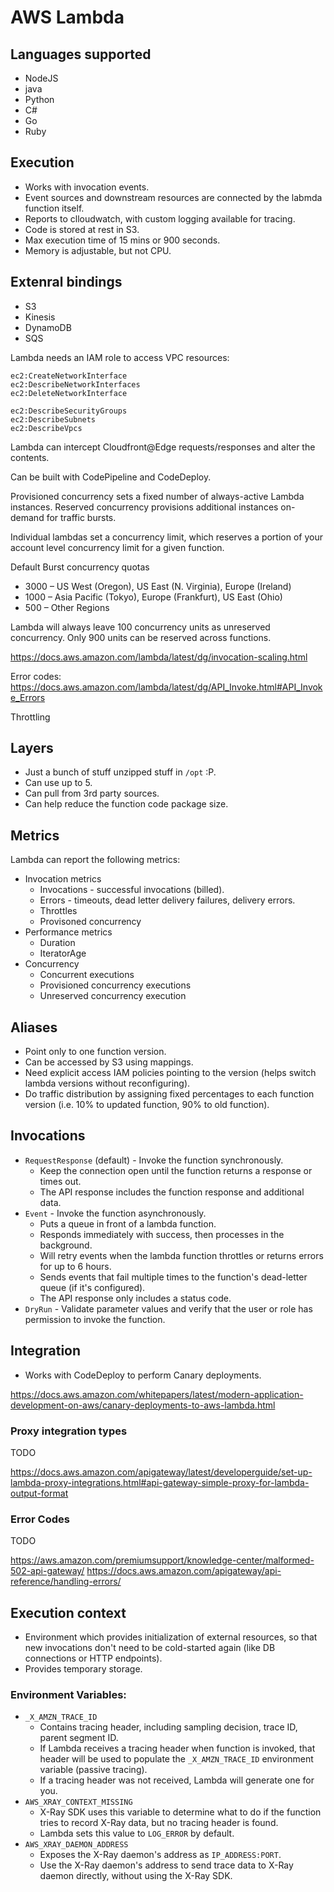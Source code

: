 # AWS Lambda

## Languages supported

- NodeJS
- java
- Python
- C#
- Go
- Ruby

## Execution

- Works with invocation events.
- Event sources and downstream resources are connected by the labmda function itself.
- Reports to clloudwatch, with custom logging available for tracing.
- Code is stored at rest in S3.
- Max execution time of 15 mins or 900 seconds.
- Memory is adjustable, but not CPU.

## Extenral bindings

- S3
- Kinesis
- DynamoDB
- SQS

Lambda needs an IAM role to access VPC resources:

```
ec2:CreateNetworkInterface
ec2:DescribeNetworkInterfaces
ec2:DeleteNetworkInterface
```

```
ec2:DescribeSecurityGroups
ec2:DescribeSubnets
ec2:DescribeVpcs
```

Lambda can intercept Cloudfront@Edge requests/responses and alter the contents.

Can be built with CodePipeline and CodeDeploy.

Provisioned concurrency sets a fixed number of always-active Lambda instances. Reserved concurrency provisions additional instances on-demand for traffic bursts.

Individual lambdas set a concurrency limit, which reserves a portion of your account level concurrency limit for a given function.

Default Burst concurrency quotas

- 3000 – US West (Oregon), US East (N. Virginia), Europe (Ireland)
- 1000 – Asia Pacific (Tokyo), Europe (Frankfurt), US East (Ohio)
- 500 – Other Regions

Lambda will always leave 100 concurrency units as unreserved concurrency. Only 900 units can be
reserved across functions.

https://docs.aws.amazon.com/lambda/latest/dg/invocation-scaling.html

Error codes: https://docs.aws.amazon.com/lambda/latest/dg/API_Invoke.html#API_Invoke_Errors

Throttling 

## Layers

- Just a bunch of stuff unzipped stuff in `/opt` :P.
- Can use up to 5.
- Can pull from 3rd party sources.
- Can help reduce the function code package size.

## Metrics

Lambda can report the following metrics:

- Invocation metrics
  - Invocations - successful invocations (billed).
  - Errors - timeouts, dead letter delivery failures, delivery errors.
  - Throttles
  - Provisoned concurrency
- Performance metrics
  - Duration
  - IteratorAge
- Concurrency
  - Concurrent executions
  - Provisioned concurrency executions
  - Unreserved concurrency execution

## Aliases

- Point only to one function version.
- Can be accessed by S3 using mappings.
- Need explicit access IAM policies pointing to the version (helps switch lambda versions without reconfiguring).
- Do traffic distribution by assigning fixed percentages to each function version (i.e. 10% to updated function, 90% to old function).

## Invocations

- `RequestResponse` (default) - Invoke the function synchronously.
  - Keep the connection open until the function returns a response or times out.
  - The API response includes the function response and additional data.
- `Event` - Invoke the function asynchronously.
  - Puts a queue in front of a lambda function.
  - Responds immediately with success, then processes in the background.
  - Will retry events when the lambda function throttles or returns errors for up to 6 hours.
  - Sends events that fail multiple times to the function's dead-letter queue (if it's configured).
  - The API response only includes a status code.
- `DryRun` - Validate parameter values and verify that the user or role has permission to invoke the function.

## Integration

- Works with CodeDeploy to perform Canary deployments.

https://docs.aws.amazon.com/whitepapers/latest/modern-application-development-on-aws/canary-deployments-to-aws-lambda.html

### Proxy integration types

TODO

https://docs.aws.amazon.com/apigateway/latest/developerguide/set-up-lambda-proxy-integrations.html#api-gateway-simple-proxy-for-lambda-output-format


### Error Codes

TODO

https://aws.amazon.com/premiumsupport/knowledge-center/malformed-502-api-gateway/
https://docs.aws.amazon.com/apigateway/api-reference/handling-errors/

## Execution context

- Environment which provides initialization of external resources, so that new invocations don't need to be cold-started again (like DB connections or HTTP endpoints).
- Provides temporary storage.

### Environment Variables:

- `_X_AMZN_TRACE_ID`
  - Contains tracing header, including sampling decision, trace ID, parent segment ID.
  - If Lambda receives a tracing header when function is invoked, that header will be used to populate the `_X_AMZN_TRACE_ID` environment variable (passive tracing).
  - If a tracing header was not received, Lambda will generate one for you.
- `AWS_XRAY_CONTEXT_MISSING`
  - X-Ray SDK uses this variable to determine what to do if the function tries to record X-Ray data, but no tracing header is found.
  - Lambda sets this value to `LOG_ERROR` by default.
- `AWS_XRAY_DAEMON_ADDRESS`
  - Exposes the X-Ray daemon's address as `IP_ADDRESS:PORT`.
  - Use the X-Ray daemon's address to send trace data to X-Ray daemon directly, without using the X-Ray SDK.
